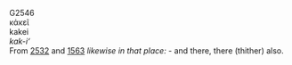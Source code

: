 G2546  
κἀκεῖ  
kakei  
*kak-i‘*  
From [2532](g2532) and [1563](g1563) *likewise* *in* *that* *place:* -
and there, there (thither) also.  
